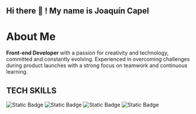 ## Hi there 👋 ! My name is Joaquín Capel

# About Me

**Front-end Developer** with a passion for creativity and technology, committed and constantly evolving. Experienced in overcoming challenges during product launches with a strong focus on teamwork and continuous learning.

## TECH SKILLS
![Static Badge](https://img.shields.io/badge/Angular-pink?logo=Angular&color=magenta)
![Static Badge](https://img.shields.io/badge/TypeScript-blue?style=for-the-badge&logo=Typescript&labelColor=black)
![Static Badge](https://img.shields.io/badge/TypeScript-blue?style=for-the-badge&logo=Typescript&labelColor=white)
![Static Badge](https://img.shields.io/badge/TypeScript-blue?style=for-the-badge&logo=Typescript&color=white)

